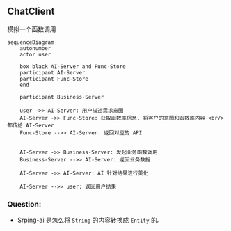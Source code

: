 ## ChatClient

模拟一个函数调用

```mermaid
sequenceDiagram
    autonumber
    actor user

    box black AI-Server and Func-Store
    participant AI-Server
    participant Func-Store
    end

    participant Business-Server

    user ->> AI-Server: 用户描述需求意图
    AI-Server ->> Func-Store: 获取函数库信息, 将客户的意图和函数库内容 <br/> 都传给 AI-Server
    Func-Store -->> AI-Server: 返回对应的 API


    AI-Server ->> Business-Server: 发起业务函数调用
    Business-Server -->> AI-Server: 返回业务数据
    
    AI-Server ->> AI-Server: AI 针对结果进行美化 

    AI-Server -->> user: 返回用户结果
```

### Question:

* Srping-ai 是怎么将 `String` 的内容转换成 `Entity` 的。